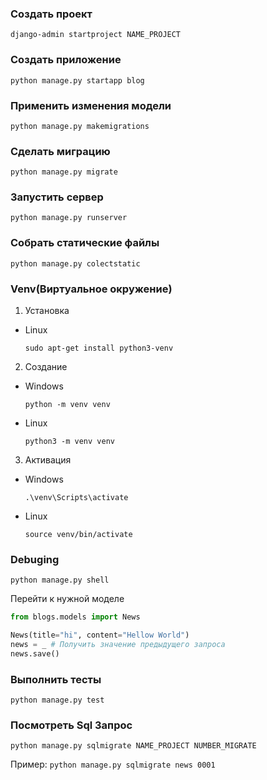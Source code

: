 ### Создать проект
`django-admin startproject NAME_PROJECT`

### Создать приложение
`python manage.py startapp blog`

### Применить изменения модели
`python manage.py makemigrations`

### Сделать миграцию
`python manage.py migrate`

### Запустить сервер
`python manage.py runserver`

### Собрать статические файлы
`python manage.py colectstatic`

### Venv(Виртуальное окружение)
1. Установка
  - Linux
  
    `sudo apt-get install python3-venv`
    
2. Создание
  - Windows
  
    `python -m venv venv`
  - Linux
  
    `python3 -m venv venv`

3. Активация
  - Windows
  
    `.\venv\Scripts\activate`
  - Linux
  
    `source venv/bin/activate`

### Debuging
`python manage.py shell`

Перейти к нужной моделе
```python
from blogs.models import News

News(title="hi", content="Hellow World")
news = _ # Получить значение предыдущего запроса
news.save()
```

### Выполнить тесты
`python manage.py test`

### Посмотреть Sql Запрос

`python manage.py sqlmigrate NAME_PROJECT NUMBER_MIGRATE`

Пример:
`python manage.py sqlmigrate news 0001`
